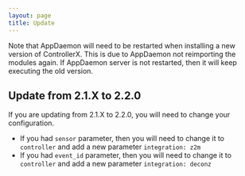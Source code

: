 ```yaml
---
layout: page
title: Update
---
```


Note that AppDaemon will need to be restarted when installing a new version of ControllerX. This is due to AppDaemon not reimporting the modules again. If AppDaemon server is not restarted, then it will keep executing the old version.

## Update from 2.1.X to 2.2.0

If you are updating from 2.1.X to 2.2.0, you will need to change your configuration.
- If you had `sensor` parameter, then you will need to change it to `controller` and add a new parameter `integration: z2m`
- If you had `event_id` parameter, then you will need to change it to `controller` and add a new parameter `integration: deconz`
